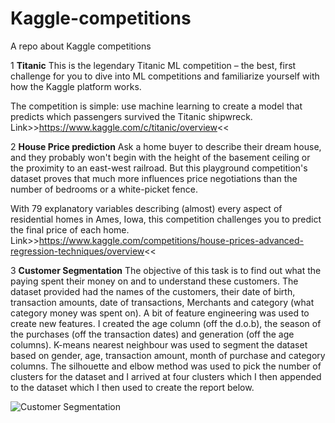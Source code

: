 # Kaggle-competitions
A repo about Kaggle competitions

1 **Titanic**
This is the legendary Titanic ML competition – the best, first challenge for you to dive into ML competitions and familiarize yourself with how the Kaggle platform works.

The competition is simple: use machine learning to create a model that predicts which passengers survived the Titanic shipwreck.
Link>>https://www.kaggle.com/c/titanic/overview<<

2 **House Price prediction**
Ask a home buyer to describe their dream house, and they probably won't begin with the height of the basement ceiling or the proximity to an east-west railroad. But this playground competition's dataset proves that much more influences price negotiations than the number of bedrooms or a white-picket fence.

With 79 explanatory variables describing (almost) every aspect of residential homes in Ames, Iowa, this competition challenges you to predict the final price of each home.
Link>>https://www.kaggle.com/competitions/house-prices-advanced-regression-techniques/overview<<

3 **Customer Segmentation** The objective of this task is to find out what the paying spent their money on and to understand these customers. The dataset provided had the names of the customers, their date of birth, transaction amounts, date of transactions, Merchants and category (what category money was spent on). 
A bit of feature engineering was used to create new features. I created the age column (off the d.o.b), the season of the purchases (off the transaction dates) and generation (off the age columns). K-means nearest neighbour was used to segment the dataset based on gender, age, transaction amount, month of purchase and category columns. The silhouette and elbow method was used to pick the number of clusters for the dataset and I arrived at four clusters which I then appended to the dataset which I then used to create the report below.

![Customer Segmentation](https://github.com/uzeziogho/Kaggle-competitions/assets/58593651/19eec2ae-de99-42ba-92bf-dc818d53c75a)
